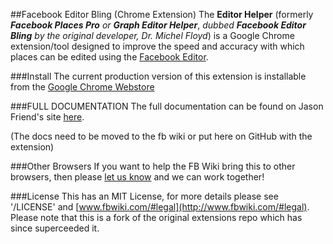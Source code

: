 ##Facebook Editor Bling (Chrome Extension) The **Editor Helper** (formerly
**_Facebook Places Pro_** *or* **_Graph Editor Helper_**, *dubbed* **_Facebook
Editor Bling_** *by the original developer, Dr. Michel Floyd*) is a Google
Chrome extension/tool designed to improve the speed and accuracy with which
places can be edited using the [Facebook
Editor](https://www.facebook.com/editor).

###Install
The current production version of this extension is installable from the
[Google Chrome
Webstore](https://chrome.google.com/webstore/detail/fb-places-pro/imnppmbmlacllpppkbcnjfnadjikmpgi?hl=en-US)

###FULL DOCUMENTATION
The full documentation can be found on Jason Friend's site [here](http://www.jasonfriend.me/facebookplaces/w/wiki:editor:community_chrome_extension).

(The docs need to be moved to the fb wiki or put here on GitHub with the extension)

###Other Browsers
If you want to help the FB Wiki bring this to other browsers, then please [let
us know](http://www.fbwiki.com/#contact) and we can work together!

###License
This has an MIT License, for more details please see '/LICENSE' and
[www.fbwiki.com/#legal](http://www.fbwiki.com/#legal). Please note that this is
a fork of the original extensions repo which has since superceeded it.
